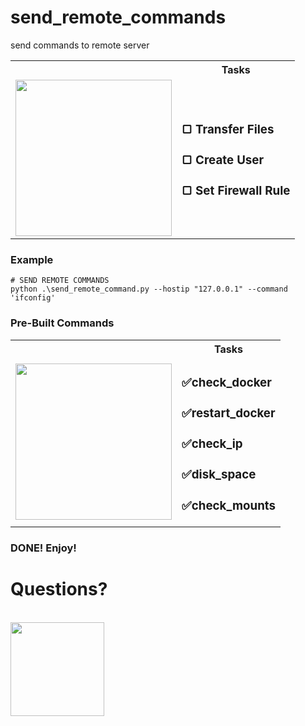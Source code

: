 # send_remote_commands
send commands to remote server

<table>
  <tr>
    <th></th>
    <th>Tasks</th>
  </tr>
  <td>
    <img src="https://github.com/user-attachments/assets/c79e9be5-3cce-44eb-a66c-9755ef3fefaa" height="250">
  </td>
  <td>
    <h3>&#x25a2; Transfer Files</h3>
    <h3>&#x25a2; Create User</h3>
    <h3>&#x25a2; Set Firewall Rule </h3>
  </td>
</table>


### Example
```
# SEND REMOTE COMMANDS
python .\send_remote_command.py --hostip "127.0.0.1" --command 'ifconfig'
```
### Pre-Built Commands

<table>
  <tr>
    <th></th>
    <th>Tasks</th>
  </tr>
  <td>
    <img src="https://github.com/user-attachments/assets/6a865fa0-a86c-425d-a3ba-2e9aa92b8102" height="250">
  </td>
  <td>
    <h3>&#x2705;check_docker</h3>
    <h3>&#x2705;restart_docker </h3>
    <h3>&#x2705;check_ip  </h3>
    <h3>&#x2705;disk_space</h3>
    <h3>&#x2705;check_mounts </h3>
  </td>
</table>




### DONE! Enjoy!

# Questions?
<br>
<img src="https://github.com/user-attachments/assets/710669b1-49b7-4936-834c-c523781db754"  height="150">
